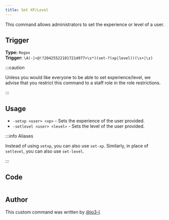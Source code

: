 ```yaml
---
title: Set XP/Level
---
```


This command allows administrators to set the experience or level of a user.

## Trigger

**Type:** `Regex`<br />
**Trigger:** `\A(-|<@!?204255221017214977>\s*)(set-?(xp|level))(\s+|\z)`

:::caution

Unless you would like everyone to be able to set experience/level, we advise that you restrict this command to a staff role in the role restrictions.

:::

## Usage

- `-setxp <user> <xp>` - Sets the experience of the user provided.
- `-setlevel <user> <level>` - Sets the level of the user provided.

:::info Aliases

Instead of using `setxp`, you can also use `set-xp`. Similarly, in place of `setlevel`, you can also use `set-level`.

:::

## Code

```gotmpl file=../../../src/leveling/set_xp.go.tmpl

```

## Author

This custom command was written by [@jo3-l](https://github.com/jo3-l).

